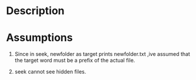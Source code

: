 # Description

# Assumptions

1. Since in seek, newfolder as target prints newfolder.txt ,ive assumed that the target word must be a prefix of the actual file.

2. seek cannot see hidden files.